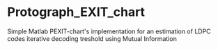 # Protograph_EXIT_chart
Simple Matlab PEXIT-chart's implementation for an estimation of LDPC codes iterative decoding treshold using Mutual Information
